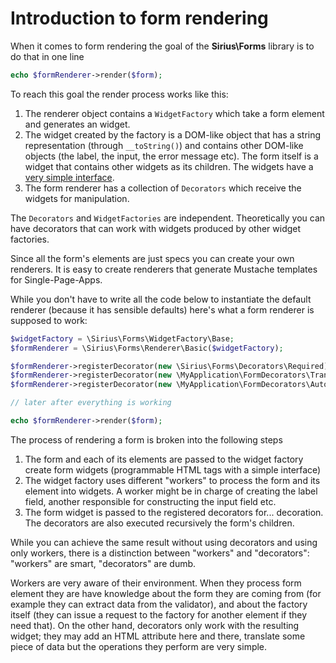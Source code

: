 # Introduction to form rendering

When it comes to form rendering the goal of the **Sirius\Forms** library is to do that in one line

```php
echo $formRenderer->render($form);
```

To reach this goal the render process works like this:

1. The renderer object contains a `WidgetFactory` which take a form element and generates an widget. 
2. The widget created by the factory is a DOM-like object that has a string representation (through `__toString()`) and contains other DOM-like objects (the label, the input, the error message etc). The form itself is a widget that contains other widgets as its children. The widgets have a [very simple interface](../10_API/Widget.md).
3. The form renderer has a collection of `Decorators` which receive the widgets for manipulation. 

The `Decorators` and `WidgetFactories` are independent. Theoretically you can have decorators that can work with widgets produced by other widget factories.

Since all the form's elements are just specs you can create your own renderers. It is easy to create renderers that generate Mustache templates for Single-Page-Apps.

While you don't have to write all the code below to instantiate the default renderer (because it has sensible defaults) here's what a form renderer is supposed to work:

```php
$widgetFactory = \Sirius\Forms\WidgetFactory\Base;
$formRenderer = \Sirius\Forms\Renderer\Basic($widgetFactory);

$formRenderer->registerDecorator(new \Sirius\Forms\Decorators\Required); // this is done by default
$formRenderer->registerDecorator(new \MyApplication\FormDecorators\Translate($translator));
$formRenderer->registerDecorator(new \MyApplication\FormDecorators\Autocomplete);

// later after everything is working

echo $formRenderer->render($form);
```

The process of rendering a form is broken into the following steps
1. The form and each of its elements are passed to the widget factory create form widgets (programmable HTML tags with a simple interface)
2. The widget factory uses different "workers" to process the form and its element into widgets. A worker might be in charge of creating the label field, another responsible for constructing the input field etc.
3. The form widget is passed to the registered decorators for... decoration. The decorators are also executed recursively the form's children.

While you can achieve the same result without using decorators and using only workers, there is a distinction between "workers" and "decorators": "workers" are smart, "decorators" are dumb. 

Workers are very aware of their environment. When they process form element they are have knowledge about the form they are coming from (for example they can extract data from the validator), and about the factory itself (they can issue a request to the factory for another element if they need that). On the other hand, decorators only work with the resulting widget; they may add an HTML attribute here and there, translate some piece of data but the operations they perform are very simple.